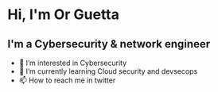 # Hi, I'm Or Guetta

## I'm a Cybersecurity & network engineer

- 👀 I’m interested in Cybersecurity
- 🌱 I’m currently learning Cloud security and devsecops
- 📫 How to reach me in twitter

<!---
orguetta/orguetta is a ✨ special ✨ repository because its `README.md` (this file) appears on your GitHub profile.
You can click the Preview link to take a look at your changes.
--->
